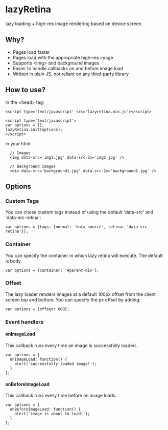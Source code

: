 lazyRetina
==========

lazy loading + high-res image rendering based on device screen

## Why?

* Pages load faster
* Pages load with the appropriate high-res image
* Supports \<img> and background images
* Easier to handle callbacks on and before image load
* Written in plain JS, not reliant on any third-party library


## How to use?

In the \<head> tag:

```
<script type='text/javascript' src='lazyretina.min.js'></script>

<script type='text/javascript'>
var options = {};
lazyRetina.init(options);
</script>

```

In your html:


```
  // Images
  <img data-src='img1.jpg' data-src-2x='img2.jpg' />

  // Background images
  <div data-src='background1.jpg' data-src-2x='background1.jpg' />
```


## Options

### Custom Tags
You can chose custom tags instead of using the default 'data-src' and 'data-src-retina':

```
var options = {tags: {normal: 'data-source', retina: 'data-src-retina'}};
```

### Container

You can specify the container in which lazy retina will execute.  The default is body.

```
var options = {container: '#parent-div'};
```

### Offset

The lazy loader renders images at a default 100px offset from the client screen top and bottom.
You can specify the px offset by adding: 

```
var options = {offset: 600};
```

### Event handlers

#### onImageLoad

This callback runs every time an image is successfully loaded.

```
var options = {
  onImageLoad: function() { 
    alert('successfully loaded image!'); 
  }
};
```

#### onBeforeImageLoad

This callback runs every time before an image loads.

```
var options = {
  onBeforeImageLoad: function() {
    alert('image is about to load!');
  }
};
